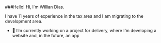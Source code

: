 ###Hello! Hi, I'm Willian Dias. 

I have 11 years of experience in the tax area and I am migrating to the development area.

- 🔭 I’m currently working on a project for delivery, where I'm developing a website and, in the future, an app

<!--
**williandiasc/williandiasc** is a ✨ _special_ ✨ repository because its `README.md` (this file) appears on your GitHub profile.





